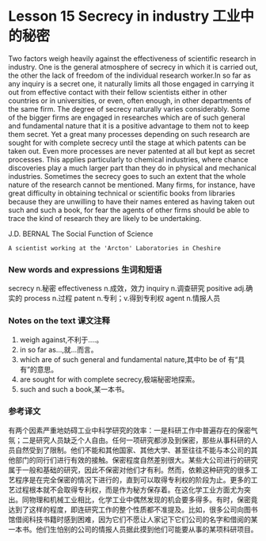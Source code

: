 # Lesson 15 Secrecy in industry 工业中的秘密
Two factors weigh heavily against the effectiveness of scientific research in industry. One is the general atmosphere of secrecy in which it is carried out, the other the lack of freedom of the individual research worker.In so far as any inquiry is a secret one, it naturally limits all those engaged in carrying it out from effective contact with their fellow scientists either in other countries or in universities, or even, often enough, in other departments of the same firm. The degree of secrecy naturally varies considerably. Some of the bigger firms are engaged in researches which are of such general and fundamental nature that it is a positive advantage to them not to keep them secret. Yet a great many processes depending on such research are sought for with complete secrecy until the stage at which patents can be taken out. Even more processes are never patented at all but kept as secret processes. This applies particularly to chemical industries, where chance discoveries play a much larger part than they do in physical and mechanical industries. Sometimes the secrecy goes to such an extent that the whole nature of the research cannot be mentioned. Many firms, for instance, have great difficulty in obtaining technical or scientific books from libraries because they are unwilling to have their names entered as having taken out such and such a book, for fear the agents of other firms should be able to trace the kind of research they are likely to be undertaking.

J.D. BERNAL The Social Function of Science
	
	
	A scientist working at the 'Arcton' Laboratories in Cheshire

### New words and expressions 生词和短语

secrecy n.秘密
	effectiveness n.成效，效力
	inquiry n.调查研究
	positive adj.确实的
	process n.过程
	patent n.专利；v.得到专利权
	agent n.情报人员

### Notes on the text 课文注释

1. weigh against,不利于....。
2. in so far as...,就...而言。
3. which are of such general and fundamental nature,其中to be of 有“具有”的意思。
4. are sought for with complete secrecy,极端秘密地探索。
5. such and such a book,某一本书。

### 参考译文

有两个因素严重地妨碍工业中科学研究的效率：一是科研工作中普遍存在的保密气氛；二是研究人员缺乏个人自由。任何一项研究都涉及到保密，那些从事科研的人员自然受到了限制。他们不能和其他国家、其他大学、甚至往往不能与本公司的其他部门的同行们进行有效的接触。保密程度自然差别很大。某些大公司进行的研究属于一般和基础的研究，因此不保密对他们才有利。然而，依赖这种研究的很多工艺程序是在完全保密的情况下进行的，直到可以取得专利权的阶段为止。更多的工艺过程根本就不会取得专利权，而是作为秘方保存着。在这化学工业方面尤为突出。同物理和机械工业相比，化学工业中偶然发现的机会要多得多。有时，保密竟达到了这样的程度，即连研究工作的整个性质都不准提及。比如，很多公司向图书馆借阅科技书籍时感到困难，因为它们不愿让人家记下它们公司的名字和借阅的某一本书。他们生怕别的公司的情报人员据此摸到他们可能要从事的某项科研项目。

